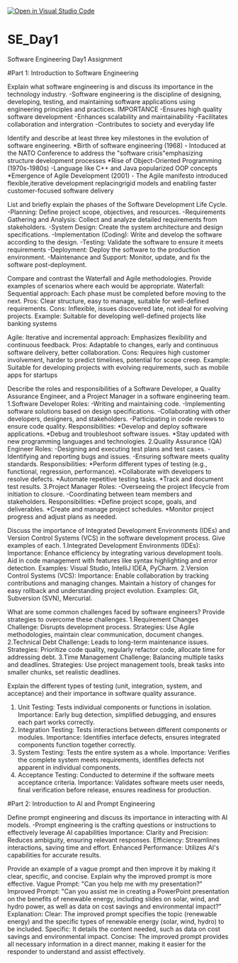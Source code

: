 [![Open in Visual Studio Code](https://classroom.github.com/assets/open-in-vscode-2e0aaae1b6195c2367325f4f02e2d04e9abb55f0b24a779b69b11b9e10269abc.svg)](https://classroom.github.com/online_ide?assignment_repo_id=18354629&assignment_repo_type=AssignmentRepo)
# SE_Day1
Software Engineering Day1 Assignment

#Part 1: Introduction to Software Engineering

Explain what software engineering is and discuss its importance in the technology industry.
-Software engineering is the discipline of designing, developing, testing, and maintaining software applications using engineering principles and practices.
IMPORTANCE
-Ensures high quality software development
-Enhances scalability and maintainability
-Facilitates collaboration and intergration
-Contributes to society and everyday life

Identify and describe at least three key milestones in the evolution of software engineering.
*Birth of software engineering (1968) - Intoduced at the NATO Conference to address the "software crisis"emphasizing structure development processes
*Rise of Object-Oriented Programming (1970s-1980s) -Language like C++ and Java popularized OOP  concepts
*Emergence of Agile Development (2001) - The Agile manifesto introduced flexible,iterative development replacingrigid models and enabling faster customer-focused software delivery

List and briefly explain the phases of the Software Development Life Cycle.
-Planning: Define project scope, objectives, and resources.
-Requirements Gathering and Analysis: Collect and analyze detailed requirements from stakeholders.
-System Design: Create the system architecture and design specifications.
-Implementation (Coding): Write and develop the software according to the design.
-Testing: Validate the software to ensure it meets requirements
-Deployment: Deploy the software to the production environment.
-Maintenance and Support: Monitor, update, and fix the software post-deployment.

Compare and contrast the Waterfall and Agile methodologies. Provide examples of scenarios where each would be appropriate.
Waterfall:
Sequential approach: Each phase must be completed before moving to the next.
Pros: Clear structure, easy to manage, suitable for well-defined requirements.
Cons: Inflexible, issues discovered late, not ideal for evolving projects.
Example: Suitable for developing well-defined projects like banking systems

Agile:
Iterative and incremental approach: Emphasizes flexibility and continuous feedback.
Pros: Adaptable to changes, early and continuous software delivery, better collaboration.
Cons: Requires high customer involvement, harder to predict timelines, potential for scope creep.
Example: Suitable for developing projects with evolving requirements, such as mobile apps for startups

Describe the roles and responsibilities of a Software Developer, a Quality Assurance Engineer, and a Project Manager in a software engineering team.
1.Software Developer
Roles:
-Writing and maintaining code.
-Implementing software solutions based on design specifications.
-Collaborating with other developers, designers, and stakeholders.
-Participating in code reviews to ensure code quality.
Responsibilities:
*Develop and deploy software applications.
*Debug and troubleshoot software issues.
*Stay updated with new programming languages and technologies.
2.Quality Assurance (QA) Engineer
Roles:
-Designing and executing test plans and test cases.
-Identifying and reporting bugs and issues.
-Ensuring software meets quality standards.
Responsibilities:
*Perform different types of testing (e.g., functional, regression, performance).
*Collaborate with developers to resolve defects.
*Automate repetitive testing tasks.
*Track and document test results.
3.Project Manager
Roles:
-Overseeing the project lifecycle from initiation to closure.
-Coordinating between team members and stakeholders.
Responsibilities:
*Define project scope, goals, and deliverables.
*Create and manage project schedules.
*Monitor project progress and adjust plans as needed.

Discuss the importance of Integrated Development Environments (IDEs) and Version Control Systems (VCS) in the software development process. Give examples of each.
1.Integrated Development Environments (IDEs):
Importance:
Enhance efficiency by integrating various development tools.
Aid in code management with features like syntax highlighting and error detection.
Examples: Visual Studio, IntelliJ IDEA, PyCharm.
2.Version Control Systems (VCS):
Importance:
Enable collaboration by tracking contributions and managing changes.
Maintain a history of changes for easy rollback and understanding project evolution.
Examples: Git, Subversion (SVN), Mercurial.

What are some common challenges faced by software engineers? Provide strategies to overcome these challenges.
1.Requirement Changes
Challenge: Disrupts development process.
Strategies: Use Agile methodologies, maintain clear communication, document changes.
2.Technical Debt
Challenge: Leads to long-term maintenance issues.
Strategies: Prioritize code quality, regularly refactor code, allocate time for addressing debt.
3.Time Management
Challenge: Balancing multiple tasks and deadlines.
Strategies: Use project management tools, break tasks into smaller chunks, set realistic deadlines.

Explain the different types of testing (unit, integration, system, and acceptance) and their importance in software quality assurance.
1. Unit Testing:
Tests individual components or functions in isolation.
Importance: Early bug detection, simplified debugging, and ensures each part works correctly.
2. Integration Testing:
Tests interactions between different components or modules.
Importance: Identifies interface defects, ensures integrated components function together correctly.
3. System Testing:
Tests the entire system as a whole.
Importance: Verifies the complete system meets requirements, identifies defects not apparent in individual components.
4. Acceptance Testing:
Conducted to determine if the software meets acceptance criteria.
Importance: Validates software meets user needs, final verification before release, ensures readiness for production.

#Part 2: Introduction to AI and Prompt Engineering


Define prompt engineering and discuss its importance in interacting with AI models.
-Prompt engineering is the crafting questions or instructions to effectively leverage AI capabilities
Importance:
Clarity and Precision: Reduces ambiguity, ensuring relevant responses.
Efficiency: Streamlines interactions, saving time and effort.
Enhanced Performance: Utilizes AI's capabilities for accurate results.

Provide an example of a vague prompt and then improve it by making it clear, specific, and concise. Explain why the improved prompt is more effective.
Vague Prompt:
"Can you help me with my presentation?"
Improved Prompt:
"Can you assist me in creating a PowerPoint presentation on the benefits of renewable energy, including slides on solar, wind, and hydro power, as well as data on cost savings and environmental impact?"
Explanation:
Clear: The improved prompt specifies the topic (renewable energy) and the specific types of renewable energy (solar, wind, hydro) to be included.
Specific: It details the content needed, such as data on cost savings and environmental impact.
Concise: The improved prompt provides all necessary information in a direct manner, making it easier for the responder to understand and assist effectively.
